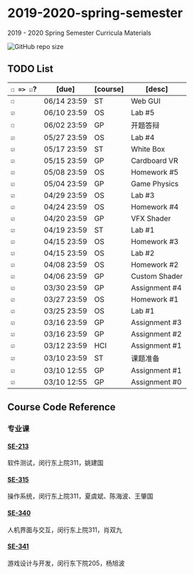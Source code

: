 # 2019-2020-spring-semester
2019 - 2020 Spring Semester Curricula Materials

![GitHub repo size](https://img.shields.io/github/repo-size/yuetsin/2019-2020-spring-semester)

## TODO List

| `☐ => ☑`? | [due]       | [course] | [desc]           |
| ------- | ----------- | -------- | ---------------- |
| `☐`   | 06/14 23:59 | ST | Web GUI |
| `☑`   | 06/10 23:59 | OS | Lab #5 |
| `☐`   | 06/02 23:59 | GP | 开题答辩 |
| `☑`   | 05/27 23:59 | OS | Lab #4 |
| `☑`   | 05/17 23:59 | ST | White Box |
| `☑`   | 05/15 23:59 | GP | Cardboard VR |
| `☑`   | 05/08 23:59 | OS | Homework #5 |
| `☑`   | 05/04 23:59 | GP | Game Physics |
| `☑`   | 04/29 23:59 | OS | Lab #3 |
| `☑`   | 04/24 23:59 | OS | Homework #4 |
| `☑`   | 04/20 23:59 | GP | VFX Shader |
| `☑`   | 04/19 23:59 | ST | Lab #1 |
| `☑`   | 04/15 23:59 | OS | Homework #3 |
| `☑`   | 04/15 23:59 | OS | Lab #2 |
| `☑`   | 04/08 23:59 | OS | Homework #2 |
| `☑`   | 04/06 23:59 | GP | Custom Shader |
| `☑`   | 03/30 23:59 | GP | Assignment #4 |
| `☑`   | 03/27 23:59 | OS | Homework #1 |
| `☑`   | 03/25 23:59 | OS | Lab #1 |
| `☑`   | 03/16 23:59 | GP | Assignment #3 |
| `☑`   | 03/16 23:59 | GP | Assignment #2 |
| `☑`   | 03/12 23:59 | HCI | Assignment #1 |
| `☑`   | 03/10 23:59 | ST | 课题准备 |
| `☑`   | 03/10 12:55 | GP | Assignment #1 |
| `☑`   | 03/10 12:55 | GP | Assignment #0 |

## Course Code Reference

### 专业课

#### [SE-213](https://github.com/yuetsin/2019-2020-spring-semester/tree/master/SE-213)

软件测试，闵行东上院311，姚建国

#### [SE-315](https://github.com/yuetsin/2019-2020-spring-semester/tree/master/SE-315)

操作系统，闵行东上院311，夏虞斌、陈海波、王肇国

#### [SE-340](https://github.com/yuetsin/2019-2020-spring-semester/tree/master/SE-340)

人机界面与交互，闵行东上院311，肖双九

#### [SE-341](https://github.com/yuetsin/2019-2020-spring-semester/tree/master/SE-341)

游戏设计与开发，闵行东下院205，杨旭波
